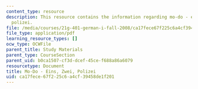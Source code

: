 ```yaml
---
content_type: resource
description: This resource contains the information regarding mo-do - eins, zwei,
  polizei.
file: /media/courses/21g-401-german-i-fall-2008/ca17fece67f225c6a4cf39458de1f201_MIT21G_401F08_mo_dol.pdf
file_type: application/pdf
learning_resource_types: []
ocw_type: OCWFile
parent_title: Study Materials
parent_type: CourseSection
parent_uid: b0ca1507-cf3d-dcef-45ce-f688a86a6079
resourcetype: Document
title: Mo-Do - Eins, Zwei, Polizei
uid: ca17fece-67f2-25c6-a4cf-39458de1f201
---
```

